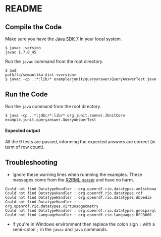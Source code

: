 README
======

Compile the Code
----------------

Make sure you have the [Java SDK 7](http://www.oracle.com/technetwork/java/javase/downloads/jdk7-downloads-1880260.html) in your local system.

```
$ javac -version
javac 1.7.0_45
```

Run the `javac` command from the root directory.

```
$ pwd
path/to/semantika-dist-<version>
$ javac -cp .:*:lib/* example/junit/queryanswer/QueryAnswerTest.java
```

Run the Code
------------

Run the `java` command from the root directory.

```
$ java -cp .:*:jdbc/*:lib/* org.junit.runner.JUnitCore example.junit.queryanswer.QueryAnswerTest
```

#### Expected output

All the 9 tests are passed, informing the expected answers are correct (in term of row count).

Troubleshooting
---------------

* Ignore these warning lines when runnning the examples. These messages come from the [R2RML parser](https://github.com/johardi/jr2rml-parser) and have no harm.

```
Could not find DatatypeHandler : org.openrdf.rio.datatypes.xmlschema
Could not find DatatypeHandler : org.openrdf.rio.datatypes.rdf
Could not find DatatypeHandler : org.openrdf.rio.datatypes.dbpedia
Could not find DatatypeHandler : org.openrdf.rio.datatypes.virtuosogeometry
Could not find DatatypeHandler : org.openrdf.rio.datatypes.geosparql
Could not find LanguageHandler : org.openrdf.rio.languages.RFC3066
```

* If you're in Windows environment then replace the colon sign `:` with a semi-colon `;` in the `javac` and `java` commands.
